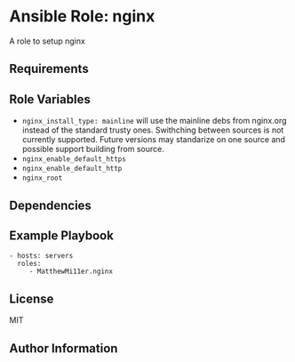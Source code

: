 # Ansible Role: nginx


A role to setup nginx

## Requirements

## Role Variables
- `nginx_install_type: mainline` will use the mainline debs from nginx.org instead of the standard trusty ones. Swithching between sources is not currently supported. Future versions may standarize on one source and possible support building from source.
- `nginx_enable_default_https`
- `nginx_enable_default_http`
- `nginx_root`

## Dependencies

## Example Playbook

    - hosts: servers
      roles:
         - MatthewMi11er.nginx

## License

MIT

## Author Information
